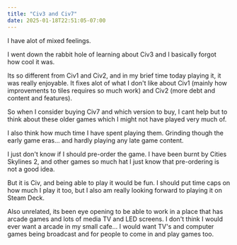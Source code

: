 ```yaml
---
title: "Civ3 and Civ7"
date: 2025-01-18T22:51:05-07:00
---
```

I have alot of mixed feelings. 

I went down the rabbit hole of learning about Civ3 and I basically forgot how cool it was.

Its so different from Civ1 and Civ2, and in my brief time today playing it, it was really enjoyable. It fixes alot of what I don't like about Civ1 (mainly how improvements to tiles requires so much work) and Civ2 (more debt and content and features). 

So when I consider buying Civ7 and which version to buy, I cant help but to think about these older games which I might not have played very much of.

I also think how much time I have spent playing them. Grinding though the early game eras... and hardly playing any late game content. 

I just don't know if I should pre-order the game. I have been burnt by Cities Skylines 2, and other games so much hat I just know that pre-ordering is not a good idea.

But it is Civ, and being able to play it would be fun. I should put time caps on how much I play it too, but I also am really looking forward to playing it on Steam Deck. 

Also unrelated, its been eye opening to be able to work in a place that has arcade games and lots of media TV and LED screens. I don't think I would ever want a arcade in my small cafe... I would want TV's and computer games being broadcast and for people to come in and play games too. 
